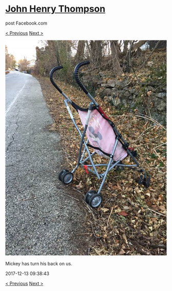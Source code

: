 # [John Henry Thompson](../README.md)
post Facebook.com

[< Previous](2017-12-14-1.md) [Next >](2017-12-13-2.md)

[![](../media/2017-12-13/Timeline-Photos-Mickey-has-turn-his-back-on-us.jpg)](../README.md)

Mickey has turn his back on us.

2017-12-13 09:38:43

[< Previous](2017-12-14-1.md) [Next >](2017-12-13-2.md)